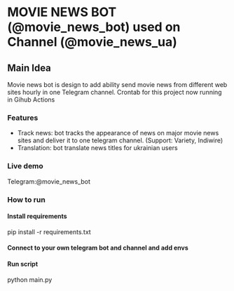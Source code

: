 # MOVIE NEWS BOT (@movie_news_bot) used on Channel (@movie_news_ua)

## Main Idea

Movie news bot is design to add ability send movie news from different web sites hourly in one Telegram channel.
Crontab for this project now running in Gihub Actions

### Features

- Track news: bot tracks the appearance of news on major movie news sites and deliver it to one telegram channel.
  (Support: Variety, Indiwire)
- Translation: bot translate news titles for ukrainian users

### Live demo

Telegram:@movie_news_bot

### How to run

#### Install requirements

pip install -r requirements.txt

#### Connect to your own telegram bot and channel and add envs

#### Run script

python main.py
